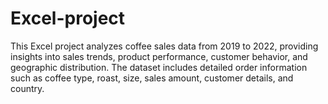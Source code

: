 # Excel-project
This Excel project analyzes coffee sales data from 2019 to 2022, providing insights into sales trends, product performance, customer behavior, and geographic distribution. The dataset includes detailed order information such as coffee type, roast, size, sales amount, customer details, and country.
